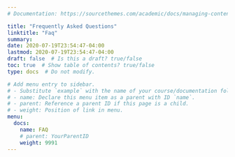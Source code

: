 ```yaml
---
# Documentation: https://sourcethemes.com/academic/docs/managing-content/

title: "Frequently Asked Questions"
linktitle: "Faq"
summary:
date: 2020-07-19T23:54:47-04:00
lastmod: 2020-07-19T23:54:47-04:00
draft: false  # Is this a draft? true/false
toc: true  # Show table of contents? true/false
type: docs  # Do not modify.

# Add menu entry to sidebar.
# - Substitute `example` with the name of your course/documentation folder.
# - name: Declare this menu item as a parent with ID `name`.
# - parent: Reference a parent ID if this page is a child.
# - weight: Position of link in menu.
menu:
  docs:
    name: FAQ
    # parent: YourParentID
    weight: 9991
---
```

